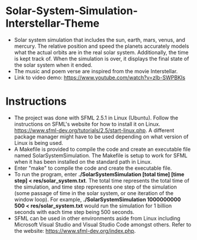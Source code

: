 # Solar-System-Simulation-Interstellar-Theme
- Solar system simulation that includes the sun, earth, mars, venus, and mercury. The relative position and speed the planets accurately models what the actual orbits are in the real solar system. Additionally, the time is kept track of. When the simulation is over, it displays the final state of the solar system when it ended.
- The music and poem verse are inspired from the movie Interstellar.
- Link to video demo: https://www.youtube.com/watch?v=zIb-SWPBKIs

# Instructions
- The project was done with SFML 2.5.1 in Linux (Ubuntu). Follow the instructions on SFML's website for how to install it on Linux. https://www.sfml-dev.org/tutorials/2.5/start-linux.php. A different package manager might have to be used depending on what version of Linux is being used.
- A Makefile is provided to compile the code and create an executable file named SolarSystemSimulation. The Makefile is setup to work for SFML when it has been installed on the standard path in Linux.
- Enter "make" to compile the code and create the executable file.
- To run the program, enter **./SolarSystemSimulation [total time] [time step] < res/solar_system.txt**. The total time represents the total time of the simulation, and time step represents one step of the simulation (some passage of time in the solar system, or one iteration of the window loop). For example, **./SolarSystemSimulation 1000000000 500 < res/solar_system.txt** would run the simulation for 1 billion seconds with each time step being 500 seconds.
- SFML can be used in other environments aside from Linux including Microsoft Visual Studio and Visual Studio Code amongst others. Refer to the website: https://www.sfml-dev.org/index.php.